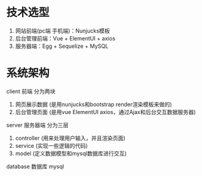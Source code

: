 # 技术选型
1. 网站前端(pc端 手机端)：Nunjucks模板
2. 后台管理前端：Vue + ElementUI + axios
3. 服务器端：Egg + Sequelize + MySQL
   
# 系统架构
client 前端 分为两块  
1. 网页展示数据 (是用nunjucks和bootstrap render渲染模板来做的)
2. 后台管理页面 (是用vue ElementUI axios，通过Ajax和后台交互数据服务器) 

server 服务器端 分为三层
1. controller (用来处理用户输入，并且渲染页面)
2. service (实现一些逻辑的代码)
3. model (定义数据模型和mysql数据库进行交互)

database 数据库 mysql



